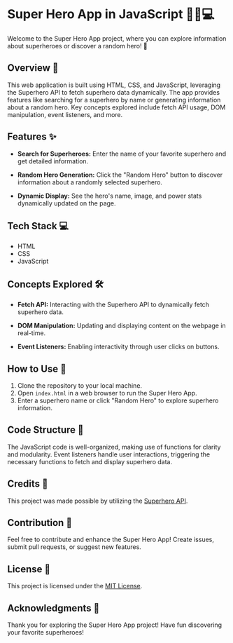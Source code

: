 # Super Hero App in JavaScript 🦸‍♂️💻

Welcome to the Super Hero App project, where you can explore information about superheroes or discover a random hero! 🚀

## Overview 📝

This web application is built using HTML, CSS, and JavaScript, leveraging the Superhero API to fetch superhero data dynamically. The app provides features like searching for a superhero by name or generating information about a random hero. Key concepts explored include fetch API usage, DOM manipulation, event listeners, and more.

## Features ✨

- **Search for Superheroes:** Enter the name of your favorite superhero and get detailed information.

- **Random Hero Generation:** Click the "Random Hero" button to discover information about a randomly selected superhero.

- **Dynamic Display:** See the hero's name, image, and power stats dynamically updated on the page.

## Tech Stack 💻

- HTML
- CSS
- JavaScript

## Concepts Explored 🛠️

- **Fetch API:** Interacting with the Superhero API to dynamically fetch superhero data.

- **DOM Manipulation:** Updating and displaying content on the webpage in real-time.

- **Event Listeners:** Enabling interactivity through user clicks on buttons.

## How to Use 🚀

1. Clone the repository to your local machine.
2. Open `index.html` in a web browser to run the Super Hero App.
3. Enter a superhero name or click "Random Hero" to explore superhero information.

## Code Structure 🧱

The JavaScript code is well-organized, making use of functions for clarity and modularity. Event listeners handle user interactions, triggering the necessary functions to fetch and display superhero data.

## Credits 🙌

This project was made possible by utilizing the [Superhero API](https://superheroapi.com/).

## Contribution 🤝

Feel free to contribute and enhance the Super Hero App! Create issues, submit pull requests, or suggest new features.

## License 📄

This project is licensed under the [MIT License](LICENSE).

## Acknowledgments 🌟

Thank you for exploring the Super Hero App project! Have fun discovering your favorite superheroes!

